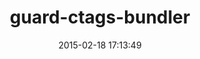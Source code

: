 ---
layout: post
title:  "guard-ctags-bundler"
repo:   "ivalkeen/guard-ctags-bundler"
date:   2015-02-18 17:13:49
gemurl: https://github.com/ivalkeen/guard-ctags-bundler
---